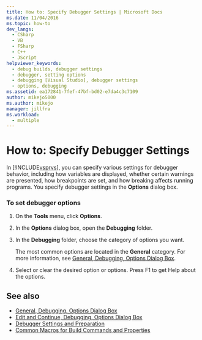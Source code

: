 ```yaml
---
title: How to: Specify Debugger Settings | Microsoft Docs
ms.date: 11/04/2016
ms.topic: how-to
dev_langs: 
  - CSharp
  - VB
  - FSharp
  - C++
  - JScript
helpviewer_keywords: 
  - debug builds, debugger settings
  - debugger, setting options
  - debugging [Visual Studio], debugger settings
  - options, debugging
ms.assetid: ea172841-7fef-47bf-bd02-e7da4c3c7109
author: mikejo5000
ms.author: mikejo
manager: jillfra
ms.workload: 
  - multiple
---
```

# How to: Specify Debugger Settings
In [!INCLUDE[vsprvs](../code-quality/includes/vsprvs_md.md)], you can specify various settings for debugger behavior, including how variables are displayed, whether certain warnings are presented, how breakpoints are set, and how breaking affects running programs. You specify debugger settings in the **Options** dialog box.

### To set debugger options

1. On the **Tools** menu, click **Options**.

2. In the **Options** dialog box, open the **Debugging** folder.

3. In the **Debugging** folder, choose the category of options you want.

     The most common options are located in the **General** category. For more information, see [General, Debugging, Options Dialog Box](../debugger/general-debugging-options-dialog-box.md).

4. Select or clear the desired option or options. Press F1 to get Help about the options.

## See also
- [General, Debugging, Options Dialog Box](../debugger/general-debugging-options-dialog-box.md)
- [Edit and Continue, Debugging, Options Dialog Box](https://msdn.microsoft.com/library/bcew296c.aspx)
- [Debugger Settings and Preparation](../debugger/debugger-settings-and-preparation.md)
- [Common Macros for Build Commands and Properties](/cpp/build/reference/common-macros-for-build-commands-and-properties)